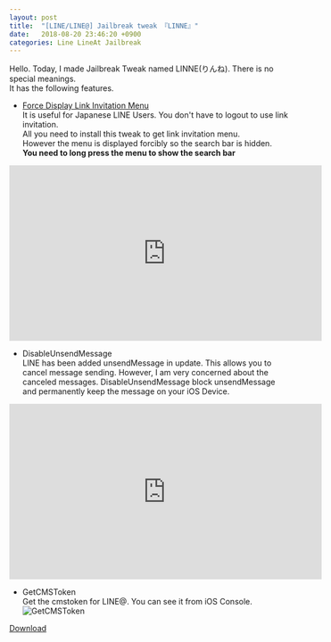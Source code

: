```yaml
---
layout: post
title:  "[LINE/LINE@] Jailbreak tweak 『LINNE』"
date:   2018-08-20 23:46:20 +0900
categories: Line LineAt Jailbreak
---
```

Hello. Today, I made Jailbreak Tweak named LINNE(りんね). There is no special meanings.  
It has the following features.

- [Force Display Link Invitation Menu](/line/jailbreak/2018/08/16/LINE-ForceDisplay.html)  
It is useful for Japanese LINE Users. You don't have to logout to use link invitation.   
All you need to install this tweak to get link invitation menu.   
However the menu is displayed forcibly so the search bar is hidden.   
**You need to long press the menu to show the search bar**
<iframe width="560" height="315" src="https://www.youtube.com/embed/y8smfCY0c50" frameborder="0" allow="accelerometer; autoplay; clipboard-write; encrypted-media; gyroscope; picture-in-picture" allowfullscreen></iframe>

- DisableUnsendMessage  
LINE has been added unsendMessage in update. This allows you to cancel message sending. However, I am very concerned about the canceled messages. DisableUnsendMessage block unsendMessage and permanently keep the message on your iOS Device.
<iframe width="560" height="315" src="https://www.youtube.com/embed/hW01vrEig9I" frameborder="0" allow="accelerometer; autoplay; clipboard-write; encrypted-media; gyroscope; picture-in-picture" allowfullscreen></iframe>

- GetCMSToken  
Get the cmstoken for LINE@. You can see it from iOS Console.
![GetCMSToken](https://user-images.githubusercontent.com/16555696/44349439-fdeea700-a4d7-11e8-9a5e-7bc87cef259c.png)


[Download](https://github.com/k0tayan/k0tayan.github.io/raw/master/_files/com.kotayan.linne_0.0.2_iphoneos-arm.deb)
